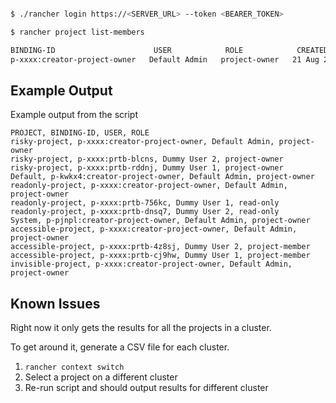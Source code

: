 
``` sh

$ ./rancher login https://<SERVER_URL> --token <BEARER_TOKEN>

```


``` sh
$ rancher project list-members

BINDING-ID                      USER            ROLE            CREATED
p-xxxx:creator-project-owner   Default Admin   project-owner   21 Aug 2020 14:57:01 UTC
```

## Example Output

Example output from the script

```
PROJECT, BINDING-ID, USER, ROLE
risky-project, p-xxxx:creator-project-owner, Default Admin, project-owner
risky-project, p-xxxx:prtb-blcns, Dummy User 2, project-owner
risky-project, p-xxxx:prtb-rddnj, Dummy User 1, project-owner
Default, p-kwkx4:creator-project-owner, Default Admin, project-owner
readonly-project, p-xxxx:creator-project-owner, Default Admin, project-owner
readonly-project, p-xxxx:prtb-756kc, Dummy User 1, read-only
readonly-project, p-xxxx:prtb-dnsq7, Dummy User 2, read-only
System, p-pjnpl:creator-project-owner, Default Admin, project-owner
accessible-project, p-xxxx:creator-project-owner, Default Admin, project-owner
accessible-project, p-xxxx:prtb-4z8sj, Dummy User 2, project-member
accessible-project, p-xxxx:prtb-cj9hw, Dummy User 1, project-member
invisible-project, p-xxxx:creator-project-owner, Default Admin, project-owner
```

## Known Issues

Right now it only gets the results for all the projects in a cluster.

To get around it, generate a CSV file for each cluster.

1. `rancher context switch`
2. Select a project on a different cluster
3. Re-run script and should output results for different cluster

